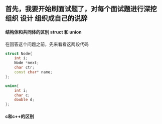 ## 首先，我要开始刷面试题了，对每个面试题进行深挖 组织 设计 组织成自己的说辞
#### 结构体和共同体的区别 struct 和 union
在回答这个问题之前，先来看看这两段代码
```cpp
struct Node{
    int i;
    Node *next;
    char ctr;
    const char* name;
};

union{
    int i;
    char c;
    double d;
};

```
#### c和c++的区别
